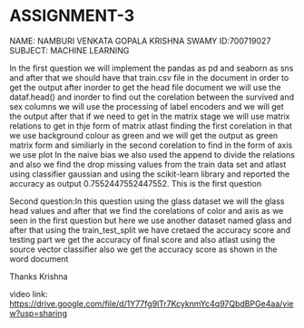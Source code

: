 # ASSIGNMENT-3
NAME: NAMBURI VENKATA GOPALA KRISHNA SWAMY
ID:700719027
SUBJECT: MACHINE LEARNING 


In the first question we will implement the pandas as pd and seaborn as sns and after that we should have that train.csv file in the document in order to get the output after inorder to get the head file document we will use the dataf.head() and inorder to find out the corelation between the survived and sex columns we will use the processing of label encoders and we will get the output after that if we need to get in the matrix stage we will use matrix relations to get in thje form of matrix atlast finding the first corelation in that we use background colour as green and we will get the output as green matrix form and similiarly in the second corelation to find in the form of axis we use plot 
In the naive bias we also used the append to divide the relations and also we find the drop missing values from the train  data set and atlast using classifier gaussian and using the scikit-learn library and reported the accuracy as output 0.7552447552447552. This is the first question 



Second question:In this question using the glass dataset we will the glass head values and after that we find the corelations of color and axis as we seen in the first question but here we use another dataset named glass and after that using the train_test_split we have cretaed the accuracy score and testing part we get the accuracy of final score 
and also atlast using the source vector classifier also we get the accuracy score as shown in the word document 

Thanks 
Krishna 

video link: https://drive.google.com/file/d/1Y77fg9lTr7KcyknmYc4q97QbdBPGe4aa/view?usp=sharing

